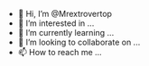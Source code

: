 - 👋 Hi, I’m @Mrextrovertop
- 👀 I’m interested in ...
- 🌱 I’m currently learning ...
- 💞️ I’m looking to collaborate on ...
- 📫 How to reach me ...

<!---
Mrextrovertop/Mrextrovertop is a ✨ special ✨ repository because its `README.md` (this file) appears on your GitHub profile.
You can click the Preview link to take a look at your changes.
--->
